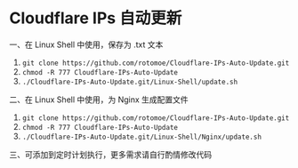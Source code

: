 # Cloudflare IPs 自动更新  

一、在 Linux Shell 中使用，保存为 .txt 文本  
1. `git clone https://github.com/rotomoe/Cloudflare-IPs-Auto-Update.git`  
2. `chmod -R 777 Cloudflare-IPs-Auto-Update`  
3. `./Cloudflare-IPs-Auto-Update.git/Linux-Shell/update.sh`

二、在 Linux Shell 中使用，为 Nginx 生成配置文件  
1. `git clone https://github.com/rotomoe/Cloudflare-IPs-Auto-Update.git`  
2. `chmod -R 777 Cloudflare-IPs-Auto-Update`  
3. `./Cloudflare-IPs-Auto-Update.git/Linux-Shell/Nginx/update.sh`

三、可添加到定时计划执行，更多需求请自行酌情修改代码
